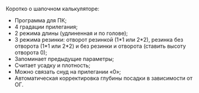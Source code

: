Коротко о шапочном калькуляторе: 
- Программа для ПК; 
- 4 градации прилегания; 
- 2 режима длины (удлиненная и по голове); 
- 3 режима резинки: отворот резинкой (1\*1 или 2\*2), резинка без отворота (1\*1 или 2\*2) и без резинки и отворота (ставить высоту отворота 0); 
- Запоминает предыдущие параметры; 
- Считает усадку и плотность; 
- Можно связать снуд на прилегании «0»; 
- Автоматическая корректировка глубины посадки в зависимости от ОГ.
